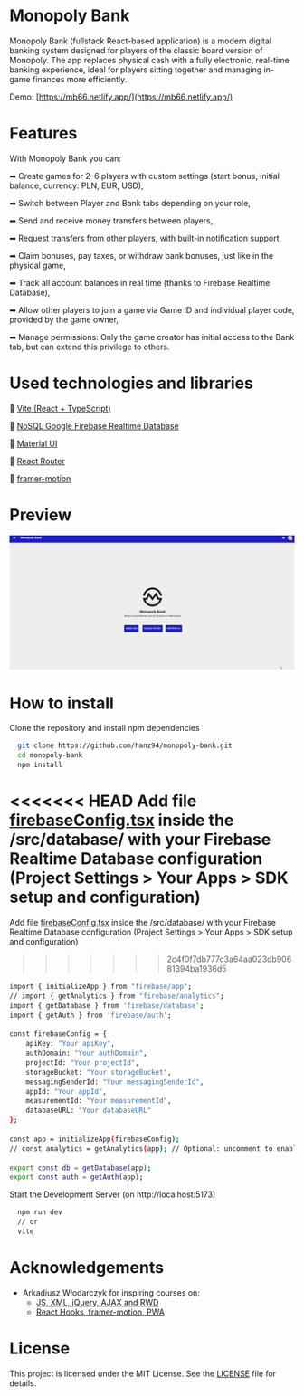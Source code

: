 # Monopoly Bank

Monopoly Bank (fullstack React-based application) is a modern digital banking system designed for players of the classic board version of Monopoly. The app replaces physical cash with a fully electronic, real-time banking experience, ideal for players sitting together and managing in-game finances more efficiently.

Demo: [https://mb66.netlify.app/](https://mb66.netlify.app/)

# Features
With Monopoly Bank you can:

➡ Create games for 2–6 players with custom settings (start bonus, initial balance, currency: PLN, EUR, USD),

➡ Switch between Player and Bank tabs depending on your role,

➡ Send and receive money transfers between players,

➡ Request transfers from other players, with built-in notification support,

➡ Claim bonuses, pay taxes, or withdraw bank bonuses, just like in the physical game,

➡ Track all account balances in real time (thanks to Firebase Realtime Database),

➡ Allow other players to join a game via Game ID and individual player code, provided by the game owner,

➡ Manage permissions: Only the game creator has initial access to the Bank tab, but can extend this privilege to others.

# Used technologies and libraries
🔵 [Vite (React + TypeScript)](https://vite.dev/)

🔵 [NoSQL Google Firebase Realtime Database](https://firebase.google.com/docs/database)

🔵 [Material UI](https://mui.com/material-ui/getting-started/)

🔵 [React Router](https://reactrouter.com/)

🔵 [framer-motion](https://motion.dev/)

# Preview
![Monopoly Bank Preview (GIF)](https://github.com/hanz94/monopoly-bank/blob/db1f07d2aa78e7b0d8d8fda950e2ad38250ac68d/monopoly-bank.gif)

# How to install
Clone the repository and install npm dependencies
```bash
  git clone https://github.com/hanz94/monopoly-bank.git
  cd monopoly-bank
  npm install
```
<<<<<<< HEAD
Add file [firebaseConfig.tsx](https://github.com/hanz94/monopoly-bank/blob/0d1aba4e9e0fa7f1eb32cc85231d39bbc885ac6e/src/database/firebaseConfig.tsx) inside the /src/database/ with your Firebase Realtime Database configuration (Project Settings > Your Apps > SDK setup and configuration)
=======
Add file [firebaseConfig.tsx]([https://motion.dev/](https://github.com/hanz94/monopoly-bank/blob/0d1aba4e9e0fa7f1eb32cc85231d39bbc885ac6e/src/database/firebaseConfig.tsx)) inside the /src/database/ with your Firebase Realtime Database configuration (Project Settings > Your Apps > SDK setup and configuration)
>>>>>>> 2c4f0f7db777c3a64aa023db90681394ba1936d5
```bash
import { initializeApp } from "firebase/app";
// import { getAnalytics } from "firebase/analytics"; 
import { getDatabase } from 'firebase/database';
import { getAuth } from 'firebase/auth';

const firebaseConfig = {
    apiKey: "Your apiKey",
    authDomain: "Your authDomain",
    projectId: "Your projectId",
    storageBucket: "Your storageBucket",
    messagingSenderId: "Your messagingSenderId",
    appId: "Your appId",
    measurementId: "Your measurementId",
    databaseURL: "Your databaseURL"
};

const app = initializeApp(firebaseConfig);
// const analytics = getAnalytics(app); // Optional: uncomment to enable analytics

export const db = getDatabase(app);
export const auth = getAuth(app);

```
 Start the Development Server (on http://localhost:5173)
```bash
  npm run dev
  // or
  vite
```
# Acknowledgements
- Arkadiusz Włodarczyk for inspiring courses on:
    - [JS, XML, jQuery, AJAX and RWD](https://www.udemy.com/course/kurs-tworzenia-stron-www-w-html-i-css-od-podstaw-do-eksperta/ )
    - [React Hooks, framer-motion, PWA](https://www.udemy.com/course/react-od-podstaw-do-eksperta/)

# License
This project is licensed under the MIT License. See the [LICENSE](https://github.com/hanz94/monopoly-bank/blob/e5791559f69d82fa72a42791e57d116e0ef12abe/LICENSE) file for details.
